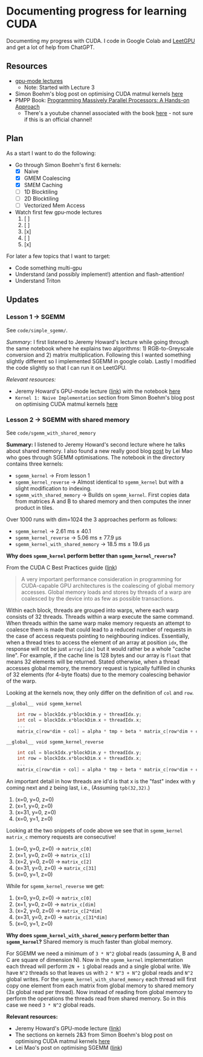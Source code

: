 # Documenting progress for learning CUDA

Documenting my progress with CUDA. I code in Google Colab and [LeetGPU](https://leetgpu.com/) and get a lot of help from ChatGPT.

## Resources
- [gpu-mode lectures](https://github.com/gpu-mode/lectures/tree/main?tab=readme-ov-file)
  - Note: Started with Lecture 3
- Simon Boehm's blog post on optimising CUDA matmul kernels [here](https://siboehm.com/articles/22/CUDA-MMM)
- PMPP Book: [Programming Massively Parallel Processors: A Hands-on Approach](https://www.amazon.co.uk/Programming-Massively-Parallel-Processors-Hands/dp/0123814723)
  - There's a youtube channel associated with the book [here](https://www.youtube.com/@pmpp-book) - not sure if this is an official channel!

## Plan

As a start I want to do the following:

- Go through Simon Boehm's first 6 kernels:
  - [x] Naive 
  - [x] GMEM Coalescing
  - [x] SMEM Caching
  - [ ] 1D Blocktiling
  - [ ] 2D Blocktiling
  - [ ] Vectorized Mem Access
- Watch first few gpu-mode lectures
  1. [ ]
  2. [ ]
  3. [x]
  4. [ ]
  5. [x]

For later a few topics that I want to target:
- Code something multi-gpu 
- Understand (and possibly implement!) attention and flash-attention!
- Understand Triton

## Updates

### Lesson 1 -> SGEMM
See `code/simple_sgemm/`.

*Summary:* I first listened to Jeremy Howard's lecture while going through the same notebook where he explains two algorithms: 1) RGB-to-Greyscale conversion and 2) matrix multiplication. Following this I wanted something slightly different so I implemented SGEMM in google colab. Lastly I modified the code slightly so that I can run it on LeetGPU.

*Relevant resources:*
- Jeremy Howard's GPU-mode lecture ([link](https://www.youtube.com/watch?v=4sgKnKbR-WE)) with the notebook [here](https://github.com/gpu-mode/lectures/blob/main/lecture_003/pmpp.ipynb)
- `Kernel 1: Naive Implementation` section from Simon Boehm's blog post on optimising CUDA matmul kernels [here](https://siboehm.com/articles/22/CUDA-MMM)

### Lesson 2 -> SGEMM with shared memory
See `code/sgemm_with_shared_memory`

**Summary:** I listened to Jeremy Howard's second lecture where he talks about shared memory. I also found a new really good blog [post](https://leimao.github.io/article/CUDA-Matrix-Multiplication-Optimization/) by Lei Mao who goes through SGEMM optimisations. The notebook in the directory contains three kernels:
- `sgemm_kernel` -> From lesson 1
- `sgemm_kernel_reverse` -> Almost identical to `sgemm_kernel` but with a slight modification to indexing.
- `sgemm_with_shared_memory` -> Builds on `sgemm_kernel`. First copies data from matrices A and B to shared memory and then computes the inner product in tiles.

Over 1000 runs with dim=1024 the 3 approaches perform as follows:
- `sgemm_kernel` -> 2.61 ms ± 40.1
- `sgemm_kernel_reverse` -> 5.06 ms ± 77.9 µs
- `sgemm_kernel_with_shared_memory` -> 18.5 ms ± 19.6 µs

**Why does `sgemm_kernel` perform better than `sgemm_kernel_reverse`?**

From the CUDA C Best Practices guide ([link](https://docs.nvidia.com/cuda/cuda-c-best-practices-guide/#coalesced-access-to-global-memory:~:text=memory%20is%20modified.-,9.2.1.%20Coalesced%20Access%20to%20Global%20Memory,%EF%83%81,-A%20very%20important))

>A very important performance consideration in programming for CUDA-capable GPU architectures is the coalescing of global memory accesses. Global memory loads and stores by threads of a warp are coalesced by the device into as few as possible transactions.

Within each block, threads are grouped into warps, where each warp consists of 32 threads. Threads within a warp execute the same command. When threads within the same warp make memory requests an attempt to coalesce them is made that could lead to a reduced number of requests in the case of access requests pointing to neighbouring indices. Essentially, when a thread tries to access the element of an array at position `idx`, the response will not be just `array[idx]` but it would rather be a whole "cache line". For example, if the cache line is 128 bytes and our array is `float` that means 32 elements will be returned. Stated otherwise, when a thread accesses global memory, the memory request is typically fulfilled in chunks of 32 elements (for 4-byte floats) due to the memory coalescing behavior of the warp.

Looking at the kernels now, they only differ on the definition of `col` and `row`.

`__global__ void sgemm_kernel`
```cpp
    int row = blockIdx.y*blockDim.y + threadIdx.y;
    int col = blockIdx.x*blockDim.x + threadIdx.x;
    ...
    matrix_c[row*dim + col] = alpha * tmp + beta * matrix_c[row*dim + col];
```

`__global__ void sgemm_kernel_reverse`
```cpp
    int col = blockIdx.y*blockDim.y + threadIdx.y;
    int row = blockIdx.x*blockDim.x + threadIdx.x;
    ...
    matrix_c[row*dim + col] = alpha * tmp + beta * matrix_c[row*dim + col];
```


An important detail in how threads are id'd is that x is the "fast" index with y coming next and z being last, i.e., (Assuming `tpb(32,32)`.)
1. (x=0, y=0, z=0)
2. (x=1, y=0, z=0)
32. (x=31, y=0, z=0)
33. (x=0, y=1, z=0)


Looking at the two snippets of code above we see that in `sgemm_kernel` `matrix_c` memory requests are consecutive! 
1. (x=0, y=0, z=0)      -> `matrix_c[0]`
2. (x=1, y=0, z=0)      -> `matrix_c[1]`
3. (x=2, y=0, z=0)      -> `matrix_c[2]`
32. (x=31, y=0, z=0)     -> `matrix_c[31]`
33. (x=0, y=1, z=0)


While for `sgemm_kernel_reverse` we get:
1. (x=0, y=0, z=0)      -> `matrix_c[0]`
2. (x=1, y=0, z=0)      -> `matrix_c[dim]`
3. (x=2, y=0, z=0)      -> `matrix_c[2*dim]`
32. (x=31, y=0, z=0)     -> `matrix_c[31*dim]`
33. (x=0, y=1, z=0)

**Why does `sgemm_kernel_with_shared_memory` perform better than `sgemm_kernel`?**
Shared memory is much faster than global memory. 

For SGEMM we need a minimum of `3 * N^2` global reads (assuming A, B and C are square of dimension N). Now in the `sgemm_kernel` implementation each thread will perform `2N + 1` global reads and a single global write. We have `N^2` threads so that leaves us with `2 * N^3 + N^2` global reads and `N^2` global writes. For the `sgemm_kernel_with_shared_memory` each thread will first copy one element from each matrix from global memory to shared memory (3x global read per thread). Now instead of reading from global memory to perform the operations the threads read from shared memory. So in this case we need `3 * N^2` global reads.

**Relevant resources:**
- Jeremy Howard's GPU-mode lecture ([link](https://www.youtube.com/watch?v=eUuGdh3nBGo))
- The sections on kernels 2&3 from Simon Boehm's blog post on optimising CUDA matmul kernels [here](https://siboehm.com/articles/22/CUDA-MMM)
- Lei Mao's post on optimising SGEMM ([link](https://leimao.github.io/article/CUDA-Matrix-Multiplication-Optimization/))